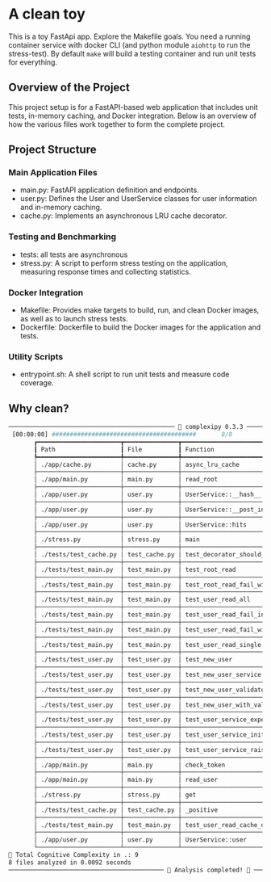 # A clean toy

This is a toy FastApi app. Explore the Makefile goals. You need a running container service with docker CLI
(and python module `aiohttp` to run the stress-test). By default `make` will build a testing container and run unit tests for everything.

## Overview of the Project

This project setup is for a FastAPI-based web application that includes unit tests, in-memory caching, and Docker integration. Below is an overview of how the various files work together to form the complete project.

## Project Structure

### Main Application Files

- main.py: FastAPI application definition and endpoints.
- user.py: Defines the User and UserService classes for user information and in-memory caching.
- cache.py: Implements an asynchronous LRU cache decorator.

### Testing and Benchmarking

- tests: all tests are asynchronous
- stress.py: A script to perform stress testing on the application, measuring response times and collecting statistics.

### Docker Integration

- Makefile: Provides make targets to build, run, and clean Docker images, as well as to launch stress tests.
- Dockerfile: Dockerfile to build the Docker images for the application and tests.

### Utility Scripts

- entrypoint.sh: A shell script to run unit tests and measure code coverage.

## Why clean?

```bash
────────────────────────────────────────────── 🐙 complexipy 0.3.3 ───────────────────────────────────────────────
 [00:00:00] ########################################       8/8       
       ┏━━━━━━━━━━━━━━━━━━━━━━━┳━━━━━━━━━━━━━━━┳━━━━━━━━━━━━━━━━━━━━━━━━━━━━━━━━━━━━━━━━━━━━━┳━━━━━━━━━━━━┓       
       ┃ Path                  ┃ File          ┃ Function                                    ┃ Complexity ┃       
       ┡━━━━━━━━━━━━━━━━━━━━━━━╇━━━━━━━━━━━━━━━╇━━━━━━━━━━━━━━━━━━━━━━━━━━━━━━━━━━━━━━━━━━━━━╇━━━━━━━━━━━━┩       
       │ ./app/cache.py        │ cache.py      │ async_lru_cache                             │ 0          │       
       ├───────────────────────┼───────────────┼─────────────────────────────────────────────┼────────────┤       
       │ ./app/main.py         │ main.py       │ read_root                                   │ 0          │       
       ├───────────────────────┼───────────────┼─────────────────────────────────────────────┼────────────┤       
       │ ./app/user.py         │ user.py       │ UserService::__hash__                       │ 0          │       
       ├───────────────────────┼───────────────┼─────────────────────────────────────────────┼────────────┤       
       │ ./app/user.py         │ user.py       │ UserService::__post_init__                  │ 0          │       
       ├───────────────────────┼───────────────┼─────────────────────────────────────────────┼────────────┤       
       │ ./app/user.py         │ user.py       │ UserService::hits                           │ 0          │       
       ├───────────────────────┼───────────────┼─────────────────────────────────────────────┼────────────┤       
       │ ./stress.py           │ stress.py     │ main                                        │ 0          │       
       ├───────────────────────┼───────────────┼─────────────────────────────────────────────┼────────────┤       
       │ ./tests/test_cache.py │ test_cache.py │ test_decorator_should_cache_async_func      │ 0          │       
       ├───────────────────────┼───────────────┼─────────────────────────────────────────────┼────────────┤       
       │ ./tests/test_main.py  │ test_main.py  │ test_root_read                              │ 0          │       
       ├───────────────────────┼───────────────┼─────────────────────────────────────────────┼────────────┤       
       │ ./tests/test_main.py  │ test_main.py  │ test_root_read_fail_with_bad_token          │ 0          │       
       ├───────────────────────┼───────────────┼─────────────────────────────────────────────┼────────────┤       
       │ ./tests/test_main.py  │ test_main.py  │ test_user_read_all                          │ 0          │       
       ├───────────────────────┼───────────────┼─────────────────────────────────────────────┼────────────┤       
       │ ./tests/test_main.py  │ test_main.py  │ test_user_read_fail_invalid_user            │ 0          │       
       ├───────────────────────┼───────────────┼─────────────────────────────────────────────┼────────────┤       
       │ ./tests/test_main.py  │ test_main.py  │ test_user_read_fail_with_bad_token          │ 0          │       
       ├───────────────────────┼───────────────┼─────────────────────────────────────────────┼────────────┤       
       │ ./tests/test_main.py  │ test_main.py  │ test_user_read_single                       │ 0          │       
       ├───────────────────────┼───────────────┼─────────────────────────────────────────────┼────────────┤       
       │ ./tests/test_user.py  │ test_user.py  │ test_new_user                               │ 0          │       
       ├───────────────────────┼───────────────┼─────────────────────────────────────────────┼────────────┤       
       │ ./tests/test_user.py  │ test_user.py  │ test_new_user_service                       │ 0          │       
       ├───────────────────────┼───────────────┼─────────────────────────────────────────────┼────────────┤       
       │ ./tests/test_user.py  │ test_user.py  │ test_new_user_validates_args_or_fails       │ 0          │       
       ├───────────────────────┼───────────────┼─────────────────────────────────────────────┼────────────┤       
       │ ./tests/test_user.py  │ test_user.py  │ test_new_user_with_valid_args               │ 0          │       
       ├───────────────────────┼───────────────┼─────────────────────────────────────────────┼────────────┤       
       │ ./tests/test_user.py  │ test_user.py  │ test_user_service_expected_user             │ 0          │       
       ├───────────────────────┼───────────────┼─────────────────────────────────────────────┼────────────┤       
       │ ./tests/test_user.py  │ test_user.py  │ test_user_service_initial_hit_count_is_zero │ 0          │       
       ├───────────────────────┼───────────────┼─────────────────────────────────────────────┼────────────┤       
       │ ./tests/test_user.py  │ test_user.py  │ test_user_service_raise_valuerror           │ 0          │       
       ├───────────────────────┼───────────────┼─────────────────────────────────────────────┼────────────┤       
       │ ./app/main.py         │ main.py       │ check_token                                 │ 1          │       
       ├───────────────────────┼───────────────┼─────────────────────────────────────────────┼────────────┤       
       │ ./app/main.py         │ main.py       │ read_user                                   │ 1          │       
       ├───────────────────────┼───────────────┼─────────────────────────────────────────────┼────────────┤       
       │ ./stress.py           │ stress.py     │ get                                         │ 1          │       
       ├───────────────────────┼───────────────┼─────────────────────────────────────────────┼────────────┤       
       │ ./tests/test_cache.py │ test_cache.py │ _positive                                   │ 1          │       
       ├───────────────────────┼───────────────┼─────────────────────────────────────────────┼────────────┤       
       │ ./tests/test_main.py  │ test_main.py  │ test_user_read_cache_db_replies             │ 1          │       
       ├───────────────────────┼───────────────┼─────────────────────────────────────────────┼────────────┤       
       │ ./app/user.py         │ user.py       │ UserService::user                           │ 2          │       
       └───────────────────────┴───────────────┴─────────────────────────────────────────────┴────────────┘       
🧠 Total Cognitive Complexity in .: 9
8 files analyzed in 0.0092 seconds
─────────────────────────────────────────── 🎉 Analysis completed! 🎉 ────────────────────────────────────────────
```
